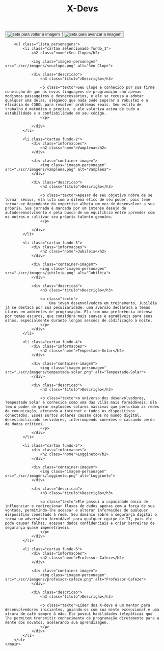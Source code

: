<!DOCTYPE html>
<html lang="pt-br">
<head>
    <meta charset="UTF-8">
    <meta name="viewport" content="width=device-width, initial-scale=1.0">
    <title>Projeto X-dev - Semana do Zero ao Programador </title>
</head>
<body>
    <header class="cabecalho"> 
        <h1>X-Devs</h1>
    </header>
    <main class="personagens-slider">
        <button class="btn-seta btn-voltar" id="btn-voltar">
            <img src="./scr/imagens/seta.png" alt="seta para voltar a imagem">
        <button class="btn-seta btn-avancar">
            <img src="./scr/imagens/seta.png" alt="seta para avancar a imagem">
        </button>

        <ul class="lista_personagens">
            <li class="cartao selencionado fundo_1">
                <h2 class="nome">Seu Clope</h2>

                <img class="imagem-personagem" src="./scr/imagens/seuclope.png" alt="Seu Clope">

                <div class="descricao">
                    <h3 class="titulo">Descrição</h3>

                    <p class="texto">Seu Clope é conhecido por sua firme convicção de que as novas linguagens de programação são apenas modismos passageiros e desnecessários, e ele se recusa a adotar qualquer uma delas, alegando que nada pode superar a robustez e a eficácia do COBOL para resolver problemas reais. Seu estilo de trabalho é metódico e preciso, e ele valoriza acima de tudo a estabilidade e a confiabilidade em seu código.
                    </p>

                </div>
            </li>

            <li class="cartao fundo-2">
                <div class="informacoes">
                    <h2 class="nome">Vamplena</h2>
                </div>

                <div class="container-imagem">
                    <img class="imagem-personagem" src="./scr/imagens/vamplena.png" alt="Vamplena">
                </div> 

                <div class="descricao">
                    <h3 class="titulo">Descrição</h3>

                    <p class="texto">Apesar de seu objetivo nobre de se tornar sênior, ela luta com o dilema ético de seu poder, pois teme tornar-se dependente da expertise alheia em vez de desenvolver a sua própria. Sua jornada é marcada por um intenso desejo de autodesenvolvimento e pela busca de um equilíbrio entre aprender com os outros e cultivar seu próprio talento genuíno.
                    </p>

                </div>
            </li>

            <li class="cartao fundo-3">
                <div class="informacoes">
                    <h2 class="nome">Jubiléia</h2>
                </div>

                <div class="container-imagem">
                    <img class="imagem-personagem" src="./scr/imagens/jubileia.png" alt="Jubiléia">
                </div>

                <div class="descricao">
                    <h3 class="titulo">Descrição</h3>

                    <p class="texto">
                        Uma jovem desenvolvedora em treinamento, Jubiléia já se destaca por sua peculiaridade: uma aversão declarada a temas claros em ambientes de programação. Ela tem uma preferência intensa por temas escuros, que considera mais suaves e agradáveis para seus olhos, especialmente durante longas sessões de codificação à noite.
                    </p>
                </div>
            </li>

            <li class="cartao fundo-4">
                <div class="informacoes">
                    <h2 class="nome">Tempestade-Solar</h2>
                </div>
                
                <div class="container-imagem">
                    <img class="imagem-personagem" src="./scr/imagens/tempestade-solar.png" alt="Tempestade-Solar">
                </div>
                
                <div class="descricao">
                    <h3 class="titulo">Descrição</h3>

                    <p class="texto">o universo dos desenvolvedores, Tempestade Solar é conhecida como uma das vilãs mais formidáveis. Ela tem o poder de gerar explosões solares massivas que perturbam as redes de comunicação, afetando a internet e todos os dispositivos conectados. Esses surtos solares causam caos no mundo digital, desestabilizando servidores, interrompendo conexões e causando perda de dados críticos.
                    </p>
                </div>
            </li>

            <li class="cartao fundo-5">
                <div class="informacoes">
                    <h2 class="nome">Loggineto</h2>
                </div>
                
                <div class="container-imagem">
                    <img class="imagem-personagem" src="./scr/imagens/loggineto.png" alt="Loggineto">
                </div>
                
                <div class="descricao">
                    <h3 class="titulo">Descrição</h3>

                    <p class="texto">Ele possui a capacidade única de influenciar e redirecionar fluxos de dados apenas com a força de sua vontade, permitindo-lhe acessar e alterar informações de qualquer dispositivo conectado à rede. Seu domínio sobre a segurança digital o torna um adversário formidável para qualquer equipe de TI, pois ele pode causar falhas, acessar dados confidenciais e criar barreiras de segurança quase impenetráveis.
                    </p>
                </div>
            </li>

            <li class="cartao fundo-6">
                <div class="informacoes">
                    <h2 class="nome">Professor-Cafeze</h2>
                </div>

                <div class="container-imagem">
                    <img class="imagem-personagem" src="./scr/imagens/professor-cafeze.png" alt="Professor-Cafeze">
                </div>

                <div class="descricao">
                    <h3 class="titulo">Descrição</h3>

                    <p class="texto">Líder dos X-devs é um mentor para desenvolvedores iniciantes, guiando-os com sua mente excepcional e uma xícara de café sempre à mão. Ele possui habilidades telepáticas que lhe permitem transmitir conhecimento de programação diretamente para a mente dos novatos, acelerando sua aprendizagem.
                    </p>
                </div>
            </li>
        </ul> 
    </main>
</body>
</html>
